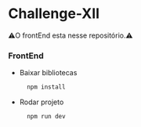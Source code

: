 # Challenge-XII

⚠️O frontEnd esta nesse repositório.⚠️  

### FrontEnd
* Baixar bibliotecas
  ```bash
    npm install
  ```
* Rodar projeto
  ```bash
    npm run dev
  ```
